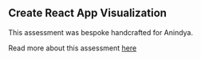 ## Create React App Visualization

This assessment was bespoke handcrafted for Anindya.

Read more about this assessment [here](https://react.eogresources.com)
